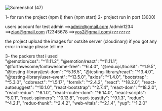 
![Screenshot (47)](https://github.com/Zeyad-AL-Saifi/bis-front/assets/90261049/cfe234cf-c547-4a72-9bc1-db4037bf1746)



1- for run the project (npm i) then (npm start)
2- project run in port (3000)




users account for test 
admin ==>admin@gmail.com /admin1234
 ==>ziad@gmail.com /12345678
 ==>yos2@gmail.com/zzzzzzzz

the project upload the images for outsite server (cloudinary)
if you got any error in image please tell me 



3- the packers that i used     
    "@emotion/css": "^11.11.2",
    "@emotion/react": "^11.11.1",
    "@fortawesome/fontawesome-free": "^6.4.0",
    "@reduxjs/toolkit": "^1.9.5",
    "@testing-library/jest-dom": "^5.16.5",
    "@testing-library/react": "^13.4.0",
    "@testing-library/user-event": "^13.5.0",
    "axios": "^1.4.0",
    "bootstrap": "^5.3.0",
    "cdbreact": "^1.5.17",
    "formik": "^2.4.2",
    "react": "^18.2.0",
    "react-autosuggest": "^10.1.0",
    "react-bootstrap": "^2.7.4",
    "react-dom": "^18.2.0",
    "react-redux": "^8.1.0",
    "react-router-dom": "^6.14.0",
    "react-scripts": "5.0.1",
    "react-spinners": "^0.13.8",
    "react-toastify": "^9.1.3",
    "redux": "^4.2.1",
    "redux-thunk": "^2.4.2",
    "web-vitals": "^2.1.4",
    "yup": "^1.2.0"  

